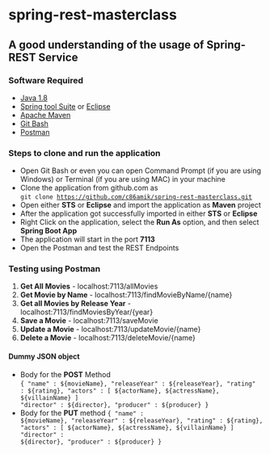 # spring-rest-masterclass

## A good understanding of the usage of Spring-REST Service

### Software Required
* [Java 1.8](https://www.oracle.com/in/java/technologies/javase/javase-jdk8-downloads.html)
* [Spring tool Suite](https://spring.io/tools) or [Eclipse](https://www.eclipse.org/downloads/packages/release/helios/sr1/eclipse-ide-java-developers)
* [Apache Maven](https://maven.apache.org/download.cgi)
* [Git Bash](https://gramfile.com/git-bash-download/)
* [Postman](https://www.postman.com/downloads/)

### Steps to clone and run the application
* Open Git Bash or even you can open Command Prompt (if you are using Windows) or Terminal (if you are using MAC) in your machine
* Clone the application from github.com as   
<code>git clone https://github.com/c86amik/spring-rest-masterclass.git</code>
* Open either <strong>STS</strong> or <strong>Eclipse</strong> and import the application as <strong>Maven</strong> project
* After the application got successfully imported in either <strong>STS</strong> or <strong>Eclipse</strong>
* Right Click on the application, select the <strong>Run As</strong> option, and then select <strong>Spring Boot App</strong>
* The application will start in the port <strong>7113</strong>
* Open the Postman and test the REST Endpoints

### Testing using Postman
<ol>
<li><strong>Get All Movies</strong> - localhost:7113/allMovies</li>
<li><strong>Get Movie by Name</strong> - localhost:7113/findMovieByName/{name}</li>
<li><strong>Get all Movies by Release Year</strong> - localhost:7113/findMoviesByYear/{year}
<li><strong>Save a Movie</strong> - localhost:7113/saveMovie</li>
<li><strong>Update a Movie</strong> - localhost:7113/updateMovie/{name}</li>
<li><strong>Delete a Movie</strong> - localhost:7113/deleteMovie/{name}</li>
</ol>

#### Dummy JSON object
* Body for the <strong>POST</strong> Method   
<code>{
	"name" : ${movieName},
	"releaseYear" : ${releaseYear},
	"rating" : ${rating},
	"actors" : [ ${actorName}, ${actressName}, ${villainName} ]
	"director" : ${director},
	"producer" : ${producer}
}</code>
* Body for the <strong>PUT</strong> method
<code>{
	"name" : ${movieName},
	"releaseYear" : ${releaseYear},
	"rating" : ${rating},
	"actors" : [ ${actorName}, ${actressName}, ${villainName} ]
	"director" : ${director},
	"producer" : ${producer}
}</code>